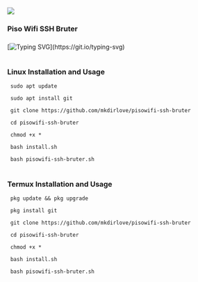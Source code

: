 ###
![](https://raw.githubusercontent.com/mkdirlove/pisowifi-ssh-bruter/main/piso-wifi.gif)
### Piso Wifi SSH Bruter
###
[![Typing SVG](https://readme-typing-svg.herokuapp.com?color=16D400&size=25&width=750&lines=Simple+SSH+bruteforcing+tool+for+Piso+Wifi+Vendo.)](https://git.io/typing-svg)

#
### Linux Installation and Usage

```
 sudo apt update
```
```
 sudo apt install git
```
```
 git clone https://github.com/mkdirlove/pisowifi-ssh-bruter
```
```
 cd pisowifi-ssh-bruter
```
```
 chmod +x *
```
```
 bash install.sh
```
```
 bash pisowifi-ssh-bruter.sh
```
#
### Termux Installation and Usage
```
 pkg update && pkg upgrade
```
```
 pkg install git
```
```
 git clone https://github.com/mkdirlove/pisowifi-ssh-bruter
```
```
 cd pisowifi-ssh-bruter
```
```
 chmod +x *
```
```
 bash install.sh
```
```
 bash pisowifi-ssh-bruter.sh
```

